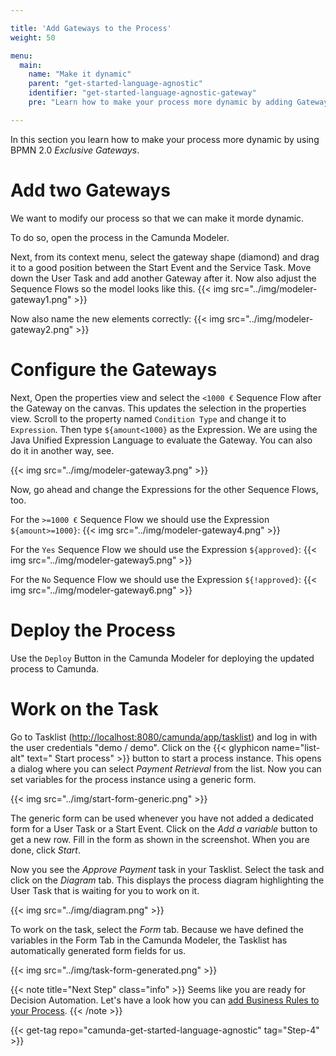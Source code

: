 ```yaml
---

title: 'Add Gateways to the Process'
weight: 50

menu:
  main:
    name: "Make it dynamic"
    parent: "get-started-language-agnostic"
    identifier: "get-started-language-agnostic-gateway"
    pre: "Learn how to make your process more dynamic by adding Gateways to the Process."

---
```


In this section you learn how to make your process more dynamic by using BPMN 2.0 *Exclusive Gateways*.

# Add two Gateways
We want to modify our process so that we can make it morde dynamic.

To do so, open the process in the Camunda Modeler.

Next, from its context menu, select the gateway shape (diamond) and drag it to a good position between the Start Event and the Service Task. Move down the User Task and add another Gateway after it. Now also adjust the Sequence Flows so the model looks like this.
{{< img src="../img/modeler-gateway1.png" >}}

Now also name the new elements correctly:
{{< img src="../img/modeler-gateway2.png" >}}

# Configure the Gateways

Next, Open the properties view and select the `<1000 €` Sequence Flow after the Gateway on the canvas. This updates the selection in the properties view.
Scroll to the property named `Condition Type` and change it to `Expression`. Then type `${amount<1000}` as the Expression.
We are using the Java Unified Expression Language to evaluate the Gateway. You can also do it in another way, see.

{{< img src="../img/modeler-gateway3.png" >}}

Now, go ahead and change the Expressions for the other Sequence Flows, too.

For the `>=1000 €` Sequence Flow we should use the Expression `${amount>=1000}`:
{{< img src="../img/modeler-gateway4.png" >}}


For the `Yes` Sequence Flow we should use the Expression `${approved}`:
{{< img src="../img/modeler-gateway5.png" >}}

For the `No` Sequence Flow we should use the Expression `${!approved}`:
{{< img src="../img/modeler-gateway6.png" >}}

# Deploy the Process

Use the `Deploy` Button in the Camunda Modeler for deploying the updated process to Camunda.

# Work on the Task

Go to Tasklist ([http://localhost:8080/camunda/app/tasklist](http://localhost:8080/camunda/app/tasklist)) and log in with the user credentials "demo / demo".
Click on the {{< glyphicon name="list-alt" text=" Start process" >}} button to start a process instance. This opens a dialog where you can select *Payment Retrieval* from the list. Now you can set variables for the process instance using a generic form.

{{< img src="../img/start-form-generic.png" >}}

The generic form can be used whenever you have not added a dedicated form for a User Task or a Start Event.
Click on the *Add a variable* button to get a new row. Fill in the form as shown in the screenshot. When you are done, click *Start*.


Now you see the *Approve Payment* task in your Tasklist. Select the task and click on the *Diagram* tab. This displays the process diagram highlighting the User Task that is waiting for you to work on it.

{{< img src="../img/diagram.png" >}}

To work on the task, select the *Form* tab. Because we have defined the variables in the Form Tab in the Camunda Modeler, the Tasklist has automatically generated form fields for us.

{{< img src="../img/task-form-generated.png" >}}

{{< note title="Next Step" class="info" >}}
Seems like you are ready for Decision Automation. Let's have a look how you can [add Business Rules to your Process](xx).
{{< /note >}}

{{< get-tag repo="camunda-get-started-language-agnostic" tag="Step-4" >}}
